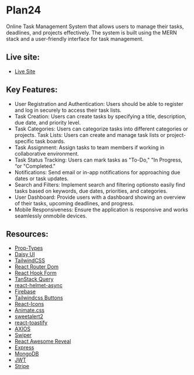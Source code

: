 # Plan24

Online Task Management System that allows users to manage their tasks, deadlines, and projects effectively. The system is built using the MERN stack and a user-friendly interface for task management.

## Live site:

- [Live Site]()



## Key Features:

- User Registration and Authentication: Users should be able to register and log in securely to access their task lists.
- Task Creation: Users can create tasks by specifying a title, description, due date, and priority level.
- Task Categories: Users can categorize tasks into different categories or projects. Task Lists: Users can create and manage task lists or project-specific task boards.
- Task Assignment: Assign tasks to team members if working in collaborative environment.
- Task Status Tracking: Users can mark tasks as "To-Do," "In Progress, “or "Completed."
- Notifications: Send email or in-app notifications for approaching due dates or task updates.
- Search and Filters: Implement search and filtering optionsto easily find tasks based on keywords, due dates, priorities, and categories.
- User Dashboard: Provide users with a dashboard showing an overview of their tasks, upcoming deadlines, and progress.
- Mobile Responsiveness: Ensure the application is responsive and works seamlessly onmobile devices.


## Resources:

- [Prop-Types](https://www.npmjs.com/package/prop-types)
- [Daisy UI](https://daisyui.com/)
- [TailwindCSS](https://tailwindcss.com/)
- [React Router Dom](https://reactrouter.com/en/main)
- [React Hook Form](https://react-hook-form.com/)
- [TanStack Query](https://www.npmjs.com/package/@tanstack/react-query)
- [react-helmet-async](https://www.npmjs.com/package/react-helmet-async)
- [Firebase](https://console.firebase.google.com)
- [Tailwindcss Buttons](https://devdojo.com/tailwindcss/buttons)
- [React-Icons](https://react-icons.github.io/react-icons/)
- [Animate.css](https://animate.style/)
- [sweetalert2](https://sweetalert2.github.io/#download)
- [react-toastify](https://www.npmjs.com/package/react-toastify)
- [AXIOS](https://axios-http.com/docs/intro)
- [Swiper](https://swiperjs.com/)
- [React Awesome Reveal](https://www.npmjs.com/package/react-awesome-reveal)
- [Express](https://expressjs.com)
- [MongoDB](https://cloud.mongodb.com)
- [JWT](https://jwt.io/libraries?language=Node.js)
- [Stripe](https://docs.stripe.com/checkout/quickstart?client=react&lang=node)

